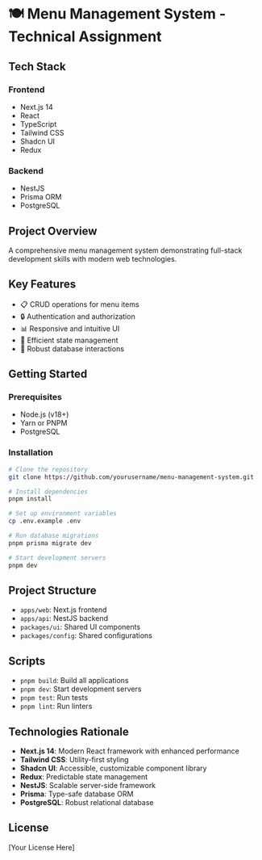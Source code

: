 # 🍽️ Menu Management System - Technical Assignment

## Tech Stack

### Frontend

- Next.js 14
- React
- TypeScript
- Tailwind CSS
- Shadcn UI
- Redux

### Backend

- NestJS
- Prisma ORM
- PostgreSQL

## Project Overview

A comprehensive menu management system demonstrating full-stack development skills with modern web technologies.

## Key Features

- 📋 CRUD operations for menu items
- 🔒 Authentication and authorization
- 📊 Responsive and intuitive UI
- 🚀 Efficient state management
- 💾 Robust database interactions

## Getting Started

### Prerequisites

- Node.js (v18+)
- Yarn or PNPM
- PostgreSQL

### Installation

```bash
# Clone the repository
git clone https://github.com/yourusername/menu-management-system.git

# Install dependencies
pnpm install

# Set up environment variables
cp .env.example .env

# Run database migrations
pnpm prisma migrate dev

# Start development servers
pnpm dev
```

## Project Structure

- `apps/web`: Next.js frontend
- `apps/api`: NestJS backend
- `packages/ui`: Shared UI components
- `packages/config`: Shared configurations

## Scripts

- `pnpm build`: Build all applications
- `pnpm dev`: Start development servers
- `pnpm test`: Run tests
- `pnpm lint`: Run linters

## Technologies Rationale

- **Next.js 14**: Modern React framework with enhanced performance
- **Tailwind CSS**: Utility-first styling
- **Shadcn UI**: Accessible, customizable component library
- **Redux**: Predictable state management
- **NestJS**: Scalable server-side framework
- **Prisma**: Type-safe database ORM
- **PostgreSQL**: Robust relational database

## License

[Your License Here]
